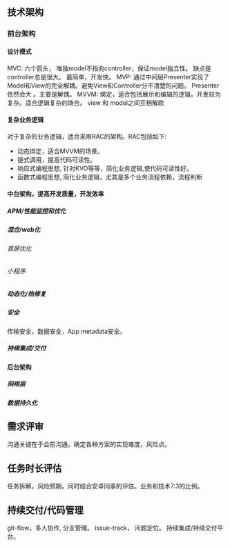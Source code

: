 ## 技术架构

### 前台架构

#### 设计模式

MVC: 六个箭头， 唯独model不指向controller，保证model独立性。 缺点是controller总是很大。 最简单，开发快。
MVP: 通过中间层Presenter实现了Model和View的完全解耦。避免View和Controller分不清楚的问题。 Presenter依然会大 。主要是解偶。
MVVM: 绑定，适合包括展示和编辑的逻辑。开发较为复杂。适合逻辑复杂的场合。 view 和 model之间互相解欧

#### 复杂业务逻辑

对于复杂的业务逻辑，适合采用RAC的架构。RAC包括如下:

- 动态绑定，适合MVVM的场景。
- 链式调用，提高代码可读性。
- 响应式编程思想, 针对KVO等等，简化业务逻辑,使代码可读性好。
- 函数式编程思想, 简化业务逻辑，尤其是多个业务流程依赖，流程判断

#### 中台架构，提高开发质量，开发效率

##### APM/性能监控和优化
##### 混合/web化

###### 首屏优化

###### 小程序

##### 动态化/热修复
##### 安全

传输安全，数据安全，App metadata安全。

##### 持续集成/交付

#### 后台架构

##### 网络层

##### 数据持久化



## 需求评审

沟通关键在于会前沟通，确定各种方案的实现难度，风险点。

## 任务时长评估

任务拆解，风险预期。同时结合安卓同事的评估。业务和技术7:3的比例。

## 持续交付/代码管理

git-flow，多人协作, 分支管理。
issue-track， 问题定位。
持续集成/持续交付平台。
